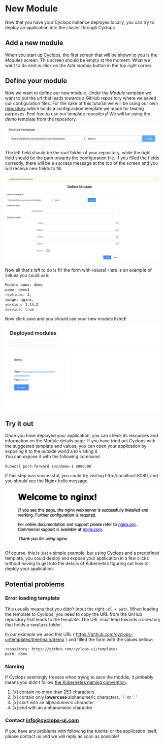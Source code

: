 # New Module
Now that you have your Cyclops instance deployed locally, you can try to deploy an application into the cluster through
Cyclops

## Add a new module
When you start up Cyclops, the first screen that will be shown to you is the _Modules_ screen. This screen should be
empty at the moment. What we want to do next is click on the _Add module_ button in the top right corner.

## Define your module
Now we want to define our new module. Under the _Module template_ we want to put the url that leads towards a GitHub
repository where we saved our configuration files. For the sake of this tutorial we will be using our own 
[repository](https://github.com/cyclops-ui/templates) which holds a configuration template we made for testing purposes.
Feel free to use our template repository! We will be using the _demo_ template from the repository.

![Filled Module Template](../../../static/img/demo/module_template.png?raw=true "Filled Module Template")

The left field should be the root folder of your repository, while the right field should be the path towards the
configuration file. If you filled the fields correctly, there will be a success message at the top of the screen and 
you will receive new fields to fill.

![Successfully loaded template](../../../static/img/demo/template_load_success.png?raw=true "Successfully loaded template")

Now all that's left to do is fill the form with values!
Here is an example of values you could use:

    Module name: demo
    name: demo1
    replicas: 3,
    image: nginx,
    version: 1.14.2
    service: true

Now click save and you should see your new module listed!

![Listed Module](../../../static/img/demo/module_listed.png?raw=true "Listed Module")

## Try it out

Once you have deployed your application, you can check its resources and information on the Module details page. If you
have tried out Cyclops with the suggested template and values, you can open your application by exposing it to the 
outside world and visiting it.  
You can expose it with the following command

`kubectl port-forward svc/demo-1 8080:80`

If this step was successful, you could try visiting http://localhost:8080, and you should see the Nginx hello message.

![Welcome to Nginx](../../../static/img/demo/nginx_hello.png?raw=true "Listed Module")

Of course, this is just a simple example, but using Cyclops and a predefined template, you could deploy and expose your
application in a few clicks without having to get into the details of Kubernetes figuring out how to deploy your
application.

## Potential problems
### Error loading template
This usually means that you didn't input the right `url + path`. When loading the template to Cyclops, you need to copy
the URL from the GitHub repository that leads to the template. The URL must lead towards a directory that holds a 
`template` folder.

In our example we used this URL { https://github.com/cyclops-ui/templates/tree/main/demo } and filled
the form with the values bellow:
    
    repository: https://github.com/cyclops-ui/templates
    path: demo    

### Naming
If Cyclops seemingly freezes when trying to save the module, it probably means you didn't follow [the Kubernetes naming
convention](https://kubernetes.io/docs/concepts/overview/working-with-objects/names/).

1. [x] contain no more than 253 characters
2. [x] contain only **lowercase** alphanumeric characters, '-' or '. '
3. [x] start with an alphanumeric character
4. [x] end with an alphanumeric character

### Contact info@cyclops-ui.com
If you have any problems with following the tutorial or the application itself, please contact us and we will reply as
soon as possible!